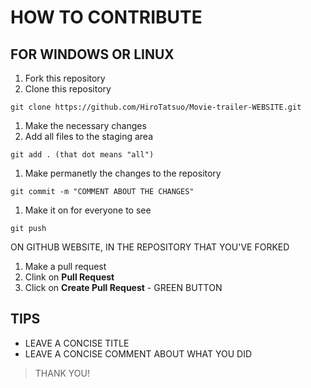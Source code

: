 # HOW TO CONTRIBUTE 
## FOR WINDOWS OR LINUX
1.  Fork this repository
1.  Clone this repository
  ```
  git clone https://github.com/HiroTatsuo/Movie-trailer-WEBSITE.git
  ```
1.  Make the necessary changes 
1.  Add all files to the staging area 
  ```
  git add . (that dot means "all")
  ```
1.  Make permanetly the changes to the repository
  ```
  git commit -m "COMMENT ABOUT THE CHANGES"
  ```
1.  Make it on for everyone to see
  ```
  git push
  ```
ON GITHUB WEBSITE, IN THE REPOSITORY THAT YOU'VE FORKED
1.  Make a pull request
  1.  Clink on **Pull Request**
  1.  Click on **Create Pull Request** - GREEN BUTTON
  
  
## TIPS
* LEAVE A CONCISE TITLE
* LEAVE A CONCISE COMMENT ABOUT WHAT YOU DID 

> THANK YOU!
